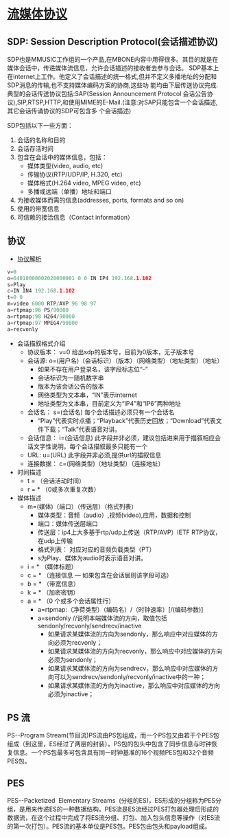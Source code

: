 # [流媒体协议](https://cloud.tencent.com/developer/article/1174457)

## SDP: Session Description Protocol(会话描述协议)

SDP也是MMUSIC工作组的一个产品,在MBONE内容中用得很多。其目的就是在媒体会话中，传递媒体流信息，允许会话描述的接收者去参与会话。 SDP基本上在internet上工作。他定义了会话描述的统一格式,但并不定义多播地址的分配和SDP消息的传输,也不支持媒体编码方案的协商,这些功 能均由下层传送协议完成.典型的会话传送协议包括:SAP(Session Announcement Protocol 会话公告协议),SIP,RTSP,HTTP,和使用MIME的E-Mail.(注意:对SAP只能包含一个会话描述,其它会话传诵协议的SDP可包含多 个会话描述)

SDP包括以下一些方面：

1. 会话的名称和目的
2. 会话存活时间
3. 包含在会话中的媒体信息，包括：
   - 媒体类型(video, audio, etc)
   - 传输协议(RTP/UDP/IP, H.320, etc)
   - 媒体格式(H.264 video, MPEG video, etc)
   - 多播或远端（单播）地址和端口
4. 为接收媒体而需的信息(addresses, ports, formats and so on)
5. 使用的带宽信息
6. 可信赖的接洽信息（Contact information）

## 协议

- [协议解析](https://blog.csdn.net/machh/article/details/51873690)

```c
v=0
o=64010000002020000001 0 0 IN IP4 192.168.1.102
s=Play
c=IN IN4 192.168.1.102
t=0 0
m=video 6000 RTP/AVP 96 98 97
a=rtpmap:96 PS/90000
a=rtpmap:98 H264/90000
a=rtpmap:97 MPEG4/90000
a=recvonly
```

- 会话描叙格式介绍
  - 协议版本： v=0 给出sdp的版本号，目前为0版本，无子版本号
  - 会话源: o=(用户名)（会话标识）（版本）（网络类型）（地址类型）（地址）
    - 如果不存在用户登录名，该字段标志位“-”
    - 会话标识为一随机数字串
    - 版本为该会话公告的版本
    - 网络类型为文本串，“IN”表示internet
    - 地址类型为文本串，目前定义为“IP4”和“IP6”两种地址
  - 会话名： s=(会话名) 每个会话描述必须只有一个会话名
    - “Play”代表实时点播；“Playback”代表历史回放；“Download”代表文件下载；“Talk”代表语音对讲。
  - 会话信息： i=(会话信息) 此字段并非必须，建议包括进来用于描叙相应会话文字性说明，每个会话描叙最多只能有一个
  - URL: u=(URL) 此字段并非必须,提供url的描叙信息
  - 连接数据： c=(网络类型)（地址类型）（连接地址）
- 时间描述
  - t = （会话活动时间）
  - r = * （0或多次重复次数）
- 媒体描述
  - m=(媒体)（端口）（传送层）（格式列表）
    - 媒体类型：音频（audio）,视频(video),应用，数据和控制
    - 端口：媒体传送层端口
    - 传送层：ip4上大多基于rtp/udp上传送（RTP/AVP）IETF RTP协议，在udp上传输
    - 格式列表： 对应对应的音频负载类型（PT）
    - s为Play、媒体为audio时表示语音对讲。
  - i = * （媒体标题）
  - c = * （连接信息 — 如果包含在会话层则该字段可选）
  - b = * （带宽信息）
  - k = * （加密密钥）
  - a = * （0 个或多个会话属性行）
    - a=rtpmap:（净荷类型）（编码名）/（时钟速率）[/(编码参数)]
    - a=sendonly     //说明本端媒体流的方向，取值包括sendonly/recvonly/sendrecv/inactive
      - 如果请求某媒体流的方向为sendonly，那么响应中对应媒体的方向必须为recvonly；
      - 如果请求某媒体流的方向为recvonly，那么响应中对应媒体的方向必须为sendonly；
      - 如果请求某媒体流的方向为sendrecv，那么响应中对应媒体的方向可以为sendrecv/sendonly/recvonly/inactive中的一种；
      - 如果请求某媒体流的方向为inactive，那么响应中对应媒体的方向必须为inactive；

## PS 流

PS--Program Stream(节目流)PS流由PS包组成，而一个PS包又由若干个PES包组成（到这里，ES经过了两层的封装）。PS包的包头中包含了同步信息与时钟恢复信息。一个PS包最多可包含具有同一时钟基准的16个视频PES包和32个音频PES包。

## PES

PES--Packetized  Elementary Streams  (分组的ES)，ES形成的分组称为PES分组，是用来传递ES的一种数据结构。PES流是ES流经过PES打包器处理后形成的数据流，在这个过程中完成了将ES流分组、打包、加入包头信息等操作（对ES流的第一次打包）。PES流的基本单位是PES包。PES包由包头和payload组成。

